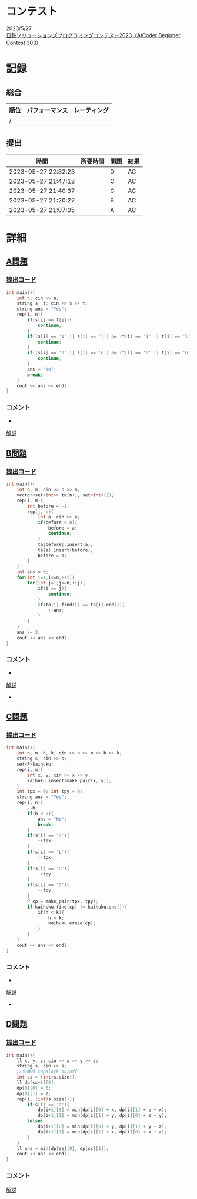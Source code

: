 # コンテスト
2023/5/27<br>
[日鉄ソリューションズプログラミングコンテスト2023（AtCoder Beginner Contest 303）](https://atcoder.jp/contests/abc303)

# 記録
## 総合
|  順位  |  パフォーマンス  | レーティング |
| ---- | ---- | ---- |
|   /   |  |  |

## 提出
|  時間  |  所要時間  |  問題  | 結果 |
| ---- | ---- | ---- | ---- |
| 2023-05-27 22:32:23 |  | D | AC |
| 2023-05-27 21:47:12 |  | C | AC |
| 2023-05-27 21:40:37 |  | C | AC |
| 2023-05-27 21:20:27 |  | B | AC |
| 2023-05-27 21:07:05 |  | A | AC |


# 詳細
## [A問題](https://atcoder.jp/contests/abc303/tasks/abc303_a)
### [提出コード](https://atcoder.jp/contests/abc303/submissions/41732298)
```c++
int main(){
    int n; cin >> n;
    string s, t; cin >> s >> t;
    string ans = "Yes";
    rep(i, n){
        if(s[i] == t[i]){
            continue;
        }
        if((s[i] == '1' || s[i] == 'l') && (t[i] == '1' || t[i] == 'l')){
            continue;
        }
        if((s[i] == '0' || s[i] == 'o') && (t[i] == '0' || t[i] == 'o')){
            continue;
        }
        ans = "No";
        break;
    }
    cout << ans << endl;
}   
```

### コメント

* 

[解説](https://atcoder.jp/contests/abc303/tasks/abc303_a)


## [B問題](https://atcoder.jp/contests/abc303/tasks/abc303_b)
### [提出コード](https://atcoder.jp/contests/abc303/submissions/41741781)
```c++
int main(){
    int n, m; cin >> n >> m;
    vector<set<int>> ta(n+1, set<int>());
    rep(i, m){
        int before = -1;
        rep(j, n){
            int a; cin >> a;
            if(before < 0){
                before = a;
                continue;
            }
            ta[before].insert(a);
            ta[a].insert(before);
            before = a;
        }
    }
    int ans = 0;
    for(int i=1;i<=n;++i){
        for(int j=1;j<=n;++j){
            if(i == j){
                continue;
            }
            if(ta[i].find(j) == ta[i].end()){
                ++ans;
            }
        }
    }
    ans /= 2;
    cout << ans << endl;
}   
```

### コメント

* 

[解説](https://atcoder.jp/contests/abc303/editorial/6441)

* 


## [C問題](https://atcoder.jp/contests/abc303/tasks/abc303_c)
### [提出コード](https://atcoder.jp/contests/abc303/submissions/41755334)

```c++
int main(){
    int n, m, h, k; cin >> n >> m >> h >> k;
    string s; cin >> s;
    set<P>kaihuku;
    rep(i, m){
        int x, y; cin >> x >> y;
        kaihuku.insert(make_pair(x, y));
    }
    int tpx = 0; int tpy = 0;
    string ans = "Yes";
    rep(i, n){
        --h;
        if(h < 0){
            ans = "No";
            break;
        }
        if(s[i] == 'R'){
            ++tpx;
        }
        if(s[i] == 'L'){
            --tpx;
        }
        if(s[i] == 'U'){
            ++tpy;
        }
        if(s[i] == 'D'){
            --tpy;
        }
        P cp = make_pair(tpx, tpy);
        if(kaihuku.find(cp) != kaihuku.end()){
            if(h < k){
                h = k;
                kaihuku.erase(cp);
            }
        }
    }
    cout << ans << endl;
}   
```

### コメント
* 

[解説](https://atcoder.jp/contests/abc303/editorial/6440)

* 


## [D問題](https://atcoder.jp/contests/abc303/tasks/abc303_d)
### [提出コード](https://atcoder.jp/contests/abc303/submissions/41770717)

```c++
int main(){
    ll x, y, z; cin >> x >> y >> z;
    string s; cin >> s;
    //何番目 capslock on/off
    int ss = (int)s.size();
    ll dp[ss+1][2];
    dp[0][0] = 0;
    dp[0][1] = z;
    rep(i, (int)s.size()){
        if(s[i] == 'a'){
            dp[i+1][0] = min(dp[i][0] + x, dp[i][1] + z + x);
            dp[i+1][1] = min(dp[i][1] + y, dp[i][0] + z + y);
        }else{
            dp[i+1][0] = min(dp[i][0] + y, dp[i][1] + y + z);
            dp[i+1][1] = min(dp[i][1] + x, dp[i][0] + x + z);
        }
    }
    ll ans = min(dp[ss][0], dp[ss][1]);
    cout << ans << endl;
}   
```

### コメント

[解説](https://atcoder.jp/contests/abc303/editorial/6442)
